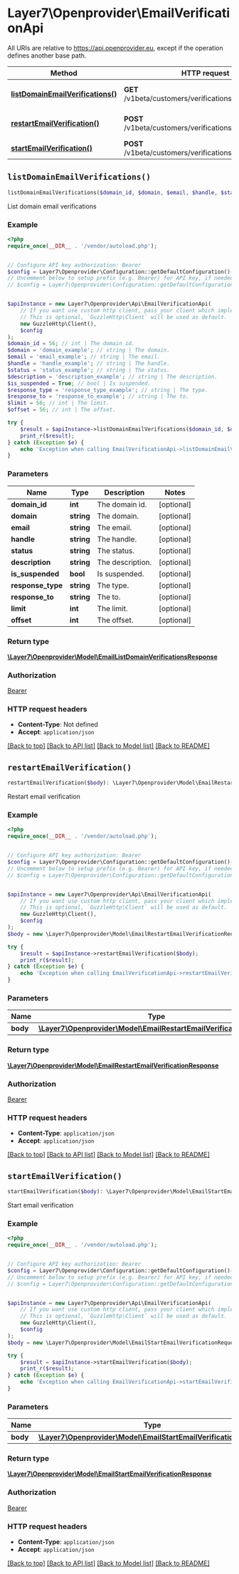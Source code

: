 # Layer7\Openprovider\EmailVerificationApi

All URIs are relative to https://api.openprovider.eu, except if the operation defines another base path.

| Method | HTTP request | Description |
| ------------- | ------------- | ------------- |
| [**listDomainEmailVerifications()**](EmailVerificationApi.md#listDomainEmailVerifications) | **GET** /v1beta/customers/verifications/emails/domains | List domain email verifications |
| [**restartEmailVerification()**](EmailVerificationApi.md#restartEmailVerification) | **POST** /v1beta/customers/verifications/emails/restart | Restart email verification |
| [**startEmailVerification()**](EmailVerificationApi.md#startEmailVerification) | **POST** /v1beta/customers/verifications/emails/start | Start email verification |


## `listDomainEmailVerifications()`

```php
listDomainEmailVerifications($domain_id, $domain, $email, $handle, $status, $description, $is_suspended, $response_type, $response_to, $limit, $offset): \Layer7\Openprovider\Model\EmailListDomainVerificationsResponse
```

List domain email verifications

### Example

```php
<?php
require_once(__DIR__ . '/vendor/autoload.php');


// Configure API key authorization: Bearer
$config = Layer7\Openprovider\Configuration::getDefaultConfiguration()->setApiKey('Authorization', 'YOUR_API_KEY');
// Uncomment below to setup prefix (e.g. Bearer) for API key, if needed
// $config = Layer7\Openprovider\Configuration::getDefaultConfiguration()->setApiKeyPrefix('Authorization', 'Bearer');


$apiInstance = new Layer7\Openprovider\Api\EmailVerificationApi(
    // If you want use custom http client, pass your client which implements `GuzzleHttp\ClientInterface`.
    // This is optional, `GuzzleHttp\Client` will be used as default.
    new GuzzleHttp\Client(),
    $config
);
$domain_id = 56; // int | The domain id.
$domain = 'domain_example'; // string | The domain.
$email = 'email_example'; // string | The email.
$handle = 'handle_example'; // string | The handle.
$status = 'status_example'; // string | The status.
$description = 'description_example'; // string | The description.
$is_suspended = True; // bool | Is suspended.
$response_type = 'response_type_example'; // string | The type.
$response_to = 'response_to_example'; // string | The to.
$limit = 56; // int | The limit.
$offset = 56; // int | The offset.

try {
    $result = $apiInstance->listDomainEmailVerifications($domain_id, $domain, $email, $handle, $status, $description, $is_suspended, $response_type, $response_to, $limit, $offset);
    print_r($result);
} catch (Exception $e) {
    echo 'Exception when calling EmailVerificationApi->listDomainEmailVerifications: ', $e->getMessage(), PHP_EOL;
}
```

### Parameters

| Name | Type | Description  | Notes |
| ------------- | ------------- | ------------- | ------------- |
| **domain_id** | **int**| The domain id. | [optional] |
| **domain** | **string**| The domain. | [optional] |
| **email** | **string**| The email. | [optional] |
| **handle** | **string**| The handle. | [optional] |
| **status** | **string**| The status. | [optional] |
| **description** | **string**| The description. | [optional] |
| **is_suspended** | **bool**| Is suspended. | [optional] |
| **response_type** | **string**| The type. | [optional] |
| **response_to** | **string**| The to. | [optional] |
| **limit** | **int**| The limit. | [optional] |
| **offset** | **int**| The offset. | [optional] |

### Return type

[**\Layer7\Openprovider\Model\EmailListDomainVerificationsResponse**](../Model/EmailListDomainVerificationsResponse.md)

### Authorization

[Bearer](../../README.md#Bearer)

### HTTP request headers

- **Content-Type**: Not defined
- **Accept**: `application/json`

[[Back to top]](#) [[Back to API list]](../../README.md#endpoints)
[[Back to Model list]](../../README.md#models)
[[Back to README]](../../README.md)

## `restartEmailVerification()`

```php
restartEmailVerification($body): \Layer7\Openprovider\Model\EmailRestartEmailVerificationResponse
```

Restart email verification

### Example

```php
<?php
require_once(__DIR__ . '/vendor/autoload.php');


// Configure API key authorization: Bearer
$config = Layer7\Openprovider\Configuration::getDefaultConfiguration()->setApiKey('Authorization', 'YOUR_API_KEY');
// Uncomment below to setup prefix (e.g. Bearer) for API key, if needed
// $config = Layer7\Openprovider\Configuration::getDefaultConfiguration()->setApiKeyPrefix('Authorization', 'Bearer');


$apiInstance = new Layer7\Openprovider\Api\EmailVerificationApi(
    // If you want use custom http client, pass your client which implements `GuzzleHttp\ClientInterface`.
    // This is optional, `GuzzleHttp\Client` will be used as default.
    new GuzzleHttp\Client(),
    $config
);
$body = new \Layer7\Openprovider\Model\EmailRestartEmailVerificationRequest(); // \Layer7\Openprovider\Model\EmailRestartEmailVerificationRequest

try {
    $result = $apiInstance->restartEmailVerification($body);
    print_r($result);
} catch (Exception $e) {
    echo 'Exception when calling EmailVerificationApi->restartEmailVerification: ', $e->getMessage(), PHP_EOL;
}
```

### Parameters

| Name | Type | Description  | Notes |
| ------------- | ------------- | ------------- | ------------- |
| **body** | [**\Layer7\Openprovider\Model\EmailRestartEmailVerificationRequest**](../Model/EmailRestartEmailVerificationRequest.md)|  | |

### Return type

[**\Layer7\Openprovider\Model\EmailRestartEmailVerificationResponse**](../Model/EmailRestartEmailVerificationResponse.md)

### Authorization

[Bearer](../../README.md#Bearer)

### HTTP request headers

- **Content-Type**: `application/json`
- **Accept**: `application/json`

[[Back to top]](#) [[Back to API list]](../../README.md#endpoints)
[[Back to Model list]](../../README.md#models)
[[Back to README]](../../README.md)

## `startEmailVerification()`

```php
startEmailVerification($body): \Layer7\Openprovider\Model\EmailStartEmailVerificationResponse
```

Start email verification

### Example

```php
<?php
require_once(__DIR__ . '/vendor/autoload.php');


// Configure API key authorization: Bearer
$config = Layer7\Openprovider\Configuration::getDefaultConfiguration()->setApiKey('Authorization', 'YOUR_API_KEY');
// Uncomment below to setup prefix (e.g. Bearer) for API key, if needed
// $config = Layer7\Openprovider\Configuration::getDefaultConfiguration()->setApiKeyPrefix('Authorization', 'Bearer');


$apiInstance = new Layer7\Openprovider\Api\EmailVerificationApi(
    // If you want use custom http client, pass your client which implements `GuzzleHttp\ClientInterface`.
    // This is optional, `GuzzleHttp\Client` will be used as default.
    new GuzzleHttp\Client(),
    $config
);
$body = new \Layer7\Openprovider\Model\EmailStartEmailVerificationRequest(); // \Layer7\Openprovider\Model\EmailStartEmailVerificationRequest

try {
    $result = $apiInstance->startEmailVerification($body);
    print_r($result);
} catch (Exception $e) {
    echo 'Exception when calling EmailVerificationApi->startEmailVerification: ', $e->getMessage(), PHP_EOL;
}
```

### Parameters

| Name | Type | Description  | Notes |
| ------------- | ------------- | ------------- | ------------- |
| **body** | [**\Layer7\Openprovider\Model\EmailStartEmailVerificationRequest**](../Model/EmailStartEmailVerificationRequest.md)|  | |

### Return type

[**\Layer7\Openprovider\Model\EmailStartEmailVerificationResponse**](../Model/EmailStartEmailVerificationResponse.md)

### Authorization

[Bearer](../../README.md#Bearer)

### HTTP request headers

- **Content-Type**: `application/json`
- **Accept**: `application/json`

[[Back to top]](#) [[Back to API list]](../../README.md#endpoints)
[[Back to Model list]](../../README.md#models)
[[Back to README]](../../README.md)
